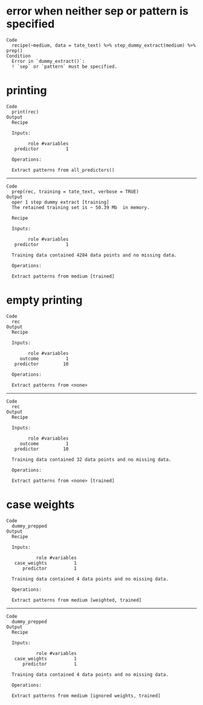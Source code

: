 # error when neither sep or pattern is specified

    Code
      recipe(~medium, data = tate_text) %>% step_dummy_extract(medium) %>% prep()
    Condition
      Error in `dummy_extract()`:
      ! `sep` or `pattern` must be specified.

# printing

    Code
      print(rec)
    Output
      Recipe
      
      Inputs:
      
            role #variables
       predictor          1
      
      Operations:
      
      Extract patterns from all_predictors()

---

    Code
      prep(rec, training = tate_text, verbose = TRUE)
    Output
      oper 1 step dummy extract [training] 
      The retained training set is ~ 50.39 Mb  in memory.
      
      Recipe
      
      Inputs:
      
            role #variables
       predictor          1
      
      Training data contained 4284 data points and no missing data.
      
      Operations:
      
      Extract patterns from medium [trained]

# empty printing

    Code
      rec
    Output
      Recipe
      
      Inputs:
      
            role #variables
         outcome          1
       predictor         10
      
      Operations:
      
      Extract patterns from <none>

---

    Code
      rec
    Output
      Recipe
      
      Inputs:
      
            role #variables
         outcome          1
       predictor         10
      
      Training data contained 32 data points and no missing data.
      
      Operations:
      
      Extract patterns from <none> [trained]

# case weights

    Code
      dummy_prepped
    Output
      Recipe
      
      Inputs:
      
               role #variables
       case_weights          1
          predictor          1
      
      Training data contained 4 data points and no missing data.
      
      Operations:
      
      Extract patterns from medium [weighted, trained]

---

    Code
      dummy_prepped
    Output
      Recipe
      
      Inputs:
      
               role #variables
       case_weights          1
          predictor          1
      
      Training data contained 4 data points and no missing data.
      
      Operations:
      
      Extract patterns from medium [ignored weights, trained]

